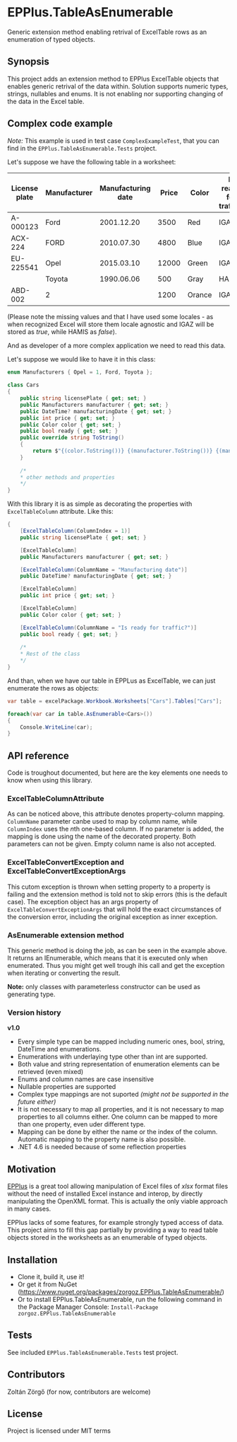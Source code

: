 # EPPlus.TableAsEnumerable
Generic extension method enabling retrival of ExcelTable rows as an enumeration of typed objects.

## Synopsis

This project adds an extension method to EPPlus ExcelTable objects that enables generic retrival of the data within. Solution supports numeric types, strings, nullables and enums. It is not enabling nor supporting changing of the data in the Excel table. 

## Complex code example 

*Note:* This example is used in test case `ComplexExampleTest`, that you can find in the `EPPlus.TableAsEnumerable.Tests` project. 

Let's suppose we have the following table in a worksheet:

| License plate | Manufacturer | Manufacturing date | Price | Color | Is ready for traffic? |
|---------------|--------------|--------------------|-------|--------|-----------------------|
| A-000123 | Ford | 2001.12.20 | 3500 | Red | IGAZ |
| ACX-224 | FORD | 2010.07.30 | 4800 | Blue | IGAZ |
| EU-225541 | Opel | 2015.03.10 | 12000 | Green | IGAZ |
|  | Toyota | 1990.06.06 | 500 | Gray | HAMIS |
| ABD-002 | 2 |  | 1200 | Orance | IGAZ |

(Please note the missing values and that I have used some locales - as when recognized Excel will store them locale agnostic and IGAZ will be stored as *true*, while HAMIS as *false*).

And as developer of a more complex application we need to read this data.

Let's suppose we would like to have it in this class:

```cs
enum Manufacturers { Opel = 1, Ford, Toyota };
	
class Cars
{
	public string licensePlate { get; set; }
	public Manufacturers manufacturer { get; set; }
	public DateTime? manufacturingDate { get; set; }
	public int price { get; set; }
	public Color color { get; set; }
	public bool ready { get; set; }
	public override string ToString()
	{
		return $"{(color.ToString())} {(manufacturer.ToString())} {(manufacturingDate?.ToShortDateString())}";
	}
	
	/* 
	* other methods and properties 
	*/
}
```

With this library it is as simple as decorating the properties with `ExcelTableColumn` attribute. Like this:
```cs
{
	[ExcelTableColumn(ColumnIndex = 1)]
	public string licensePlate { get; set; }

	[ExcelTableColumn]
	public Manufacturers manufacturer { get; set; }

	[ExcelTableColumn(ColumnName = "Manufacturing date")]
	public DateTime? manufacturingDate { get; set; }

	[ExcelTableColumn]
	public int price { get; set; }

	[ExcelTableColumn]
	public Color color { get; set; }

	[ExcelTableColumn(ColumnName = "Is ready for traffic?")]
	public bool ready { get; set; }
    
    /*
    * Rest of the class
    */
}
```

And than, when we have our table in EPPLus as ExcelTable, we can just enumerate the rows as objects:
```cs
var table = excelPackage.Workbook.Worksheets["Cars"].Tables["Cars"];

foreach(var car in table.AsEnumerable<Cars>())
{
	Console.WriteLine(car);
}
```

## API reference
Code is troughout documented, but here are the key elements one needs to know when using this library.

### ExcelTableColumnAttribute
As can be noticed above, this attribute denotes property-column mapping. `ColumnName` parameter canbe used to map by column name, while `ColumnIndex` uses the *n*th one-based column. If no parameter is added, the mapping is done using the name of the decorated property.
Both parameters can not be given. Empty column name is also not accepted.

### ExcelTableConvertException and ExcelTableConvertExceptionArgs
This cutom exception is thrown when setting property to a property is failing and the extension method is told not to skip errors (this is the default case). The exception object has an args property of `ExcelTableConvertExceptionArgs` that will hold the exact circumstances of the conversion error, including the original exception as inner exception.

### AsEnumerable extension method
This generic method is doing the job, as can be seen in the example above. It returns an IEnumerable, which means that it is executed only when enumerated. Thus you might get well trough ihis call and get the exception when iterating or converting the result. 

**Note:** only classes with parameterless constructor can be used as generating type.

### Version history
**v1.0**
* Every simple type can be mapped including numeric ones, bool, string, DateTime and enumerations.
* Enumerations with underlaying type other than int are supported.
* Both value and string representation of enumeration elements can be retrieved (even mixed)
* Enums and column names are case insensitive
* Nullable properties are supported
* Complex type mappings are not suported *(might not be supported in the future either)*
* It is not necessary to map all properties, and it is not necessary to map properties to all columns either. One column can be mapped to more than one property, even uder different type.
* Mapping can be done by either the name or the index of the column. Automatic mapping to the property name is also possible.
* .NET 4.6 is needed because of some reflection properties  


## Motivation

[EPPlus](http://epplus.codeplex.com/) is a great tool allowing manipulation of Excel files of *xlsx* format files without the need of installed Excel instance and interop, by directly manipulating the OpenXML format. This is actually the only viable approach in many cases. 

EPPlus lacks of some features, for example strongly typed access of data. This project aims to fill this gap partially by providing a way to read table objects stored in the worksheets as an enumerable of typed objects. 

## Installation

* Clone it, build it, use it!
* Or get it from NuGet (https://www.nuget.org/packages/zorgoz.EPPlus.TableAsEnumerable/)
* Or to install EPPlus.TableAsEnumerable, run the following command in the Package Manager Console: `Install-Package zorgoz.EPPlus.TableAsEnumerable`

## Tests

See included `EPPlus.TableAsEnumerable.Tests` test project.

## Contributors

Zoltán Zörgő (for now, contributors are welcome)

## License

Project is licensed under MIT terms

